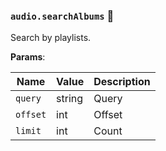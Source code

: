 ### `audio.searchAlbums` 🔰

Search by playlists.

**Params**:

|Name|Value|Description|
|--|--|--|
|`query`|string|Query|
|`offset`|int|Offset|
|`limit`|int|Count|
